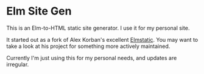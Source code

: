 # Elm Site Gen

This is an Elm-to-HTML static site generator. I use it for my personal site.

It started out as a fork of Alex Korban's excellent [Elmstatic](https://korban.net/elm/elmstatic).
You may want to take a look at his project for something more actively maintained.

Currently I'm just using this for my personal needs, and updates are irregular.

